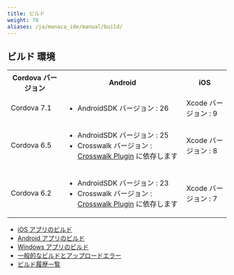 ```yaml
---
title: ビルド
weight: 70
aliases: /ja/monaca_ide/manual/build/
---
```


## ビルド 環境

<table>
    <tr>
        <th width="25%">Cordova バージョン</th>
        <th>Android</th>
        <th width="20%">iOS</th>
    </tr>
    <tr>
        <td>Cordova 7.1</td>
        <td>
            <ul>
                <li>AndroidSDK バージョン : 26</li>
            </ul>
        </td>
        <td>Xcode バージョン : 9</td>
    </tr>
    <tr>
        <td>Cordova 6.5</td>
        <td>
            <ul>
                <li>AndroidSDK バージョン : 25</li>
                <li>Crosswalk バージョン : <a href="/ja/reference/cordova_6.5/crosswalk/">Crosswalk Plugin</a> に依存します</li>
            </ul>
        </td>
        <td>Xcode バージョン : 8</td>
    </tr>
    <tr>
        <td>Cordova 6.2</td>
        <td>
            <ul>
                <li>AndroidSDK バージョン : 23</li>
                <li>Crosswalk バージョン : <a href="/ja/reference/cordova_6.2/crosswalk/">Crosswalk Plugin</a> に依存します</li>
            </ul>
        </td>
        <td>Xcode バージョン : 7</td>
    </tr>
</table>

- [iOS アプリのビルド](ios)
- [Android アプリのビルド](build_android)
- [Windows アプリのビルド](build_winrt)
- [一般的なビルドとアップロードエラー](build_error)
- [ビルド履歴一覧](build_history)